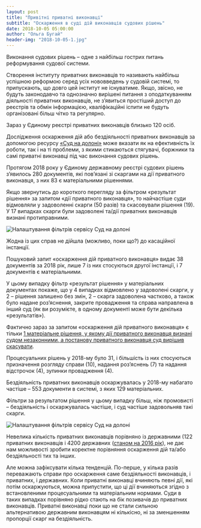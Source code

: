 ```yaml
---
layout: post
title: "Привітні приватні виконавці"
subtitle: "Оскарження в суді дій виконавців судових рішень"
date: 2018-10-05 05:00:00
author: "Ольга Бугай"
header-img: "2018-10-05-1.jpg"
---
```


Виконання судових рішень – одне з найбільш гострих питань реформування судової системи.

Створення інституту приватних виконавців то називають найбільш успішною реформою серед усіх нововведень у судовій системі, то припускають, що довго цей інститут не існуватиме. Якщо, звісно, не будуть законодавчо та однозначно вирішені питання з оподаткуванням діяльності приватних виконавців, не з’явиться простіший доступ до реєстрів та обмін інформацією, кваліфікаційні іспити не будуть організовані більш чітко та регулярно.

Зараз у Єдиному реєстрі приватних виконавців близько 120 осіб. 

Дослідження оскарження дій або бездіяльності приватних виконавців за допомогою ресурсу [«Суд на долоні»](http://court-on-the-palm.com.ua) може вказати як на ефективність їх роботи, так і на ті проблеми, з якими стикаються стягувачі, боржники та самі приватні виконавці під час виконання судових рішень.

Протягом 2018 року у Єдиному державному реєстрі судових рішень з’явилось 280 документів, які пов’язані зі скаргами на дії приватного виконавця, з них 83 є матеріальними рішеннями.

Якщо звернутись до короткого перегляду за фільтром «результат рішення» за запитом «дії приватного виконавця», то найчастіше суди відмовляли у задоволенні скарги (50 разів) та скасовували рішення (19). У 17 випадках скарги були задоволені та/дії приватних виконавців визнані протиправними.

<img class="center-image" src="{{ site.baseurl }}/img/posts_img/2018-10-05-2.png" alt="Налаштування фільтрів сервісу Суд на долоні">

Жодна із цих справ не дійшла (можливо, поки що?) до касаційної інстанції.

Пошуковий запит «оскарження дій приватного виконавця» видає 38 документів за 2018 рік, лише 7 із них стосуються другої інстанції, і 7 документів є матеріальними. 

У цьому випадку фільтр «результат рішення» у матеріальних документах покаже, що у 4 випадках відмовлено у задоволені скарги, у 2 – рішення залишено без змін, 2 – скарга задоволена частково, а також було надане роз’яснення, закрите провадження та справа направлена в інший суд (як ви розумієте, в одному документі може бути декілька «результатів»).

Фактично зараз за запитом «оскарження дій приватного виконавця» є тільки [1 матеріальне рішення, у якому дії приватного виконавця визнані судом незаконними, а постанову приватного виконавця суд вирішив скасувати](https://conp.com.ua/lawsuit/76737418).

Процесуальних рішень у 2018-му було 31, і більшість із них стосуються призначення розгляду справи (10), надання роз’яснень (7) та надання відстрочок (4), зупинки провадження (4). 

Бездіяльність приватних виконавців оскаржувалась у 2018-му набагато частіше – 553 документи в системі, з яких 129 матеріальних. 

Фільтри за результатом рішення у цьому випадку більш, ніж промовисті – бездіяльність і оскаржувалась частіше, і суд частіше задовольняв такі скарги.

<img class="center-image" src="{{ site.baseurl }}/img/posts_img/2018-10-05-3.png" alt="Налаштування фільтрів сервісу Суд на долоні">

Невелика кількість приватних виконавців порівняно із державними (122 приватних виконавців і 4200 державних ([станом на 2016 рік](https://www.epravda.com.ua/publications/2016/07/4/597982/)), не дає нам можливості зробити коректне порівняння оскарження дій та/або бездіяльності тих та інших.

Але можна зафіксувати кілька тенденцій. По-перше, у кілька разів переважають справи про оскарження саме бездіяльності виконавців, і приватних, і державних.  Коли приватні виконавці вчиняють певні дії, які потім оскаржуються, можна припустити, що ці дії вчиняються згідно з встановленими процесуальними та матеріальним нормами. Суди в таких випадках порівняно рідко стають на бік позивачів до приватних виконавців. Приватні виконавці поки що не стали сильною альтернативою державним виконавцям ні кількісно, ні за зменшенням пропорції скарг на бездіяльність.

<style>
.center-image {
  width: auto !important;
  margin: auto !important;
}
</style>